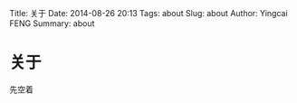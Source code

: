 Title: 关于
Date: 2014-08-26 20:13
Tags: about 
Slug: about
Author: Yingcai FENG
Summary: about

# 关于
先空着